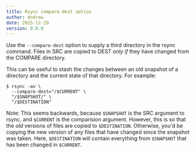 ```yaml
---
title: Rsync compare-dest option
author: Andrew
date: 2015-12-29
version: 0.0.0
---
```


Use the `--compare-dest` option to supply a third directory in the rsync
command. Files in SRC are copied to DEST _only if_ they have changed from
the COMPARE directory.

This can be useful to stash the changes between an old snapshot of a directory
and the current state of that directory. For example:

    $ rsync -av \
      --compare-dest="/$CURRENT" \
      "/$SNAPSHOT/" \
      "/$DESTINATION"

Note: This seems backwards, because `$SNAPSHOT` is the SRC argument to rsync,
and `$CURRENT` is the comparision argument. However, this is so that the _old_
versions of files are copied to `$DESTINATION`. Otherwise, you'd be copying the
new version of any files that have changed since the snapshot was taken. Here,
`$DESTINATION` will contain everything from `$SNAPSHOT` that has been changed
in `$CURRENT`.
